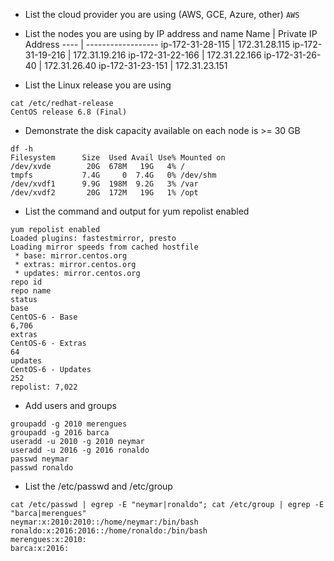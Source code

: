 * List the cloud provider you are using (AWS, GCE, Azure, other)
<code>AWS</code>

* List the nodes you are using by IP address and name
Name | Private IP Address
---- | ------------------
ip-172-31-28-115 | 172.31.28.115
ip-172-31-19-216 | 172.31.19.216
ip-172-31-22-166 | 172.31.22.166
ip-172-31-26-40 | 172.31.26.40
ip-172-31-23-151 | 172.31.23.151

* List the Linux release you are using
```
cat /etc/redhat-release 
CentOS release 6.8 (Final)
```

* Demonstrate the disk capacity available on each node is >= 30 GB
```
df -h
Filesystem      Size  Used Avail Use% Mounted on
/dev/xvde        20G  678M   19G   4% /
tmpfs           7.4G     0  7.4G   0% /dev/shm
/dev/xvdf1      9.9G  198M  9.2G   3% /var
/dev/xvdf2       20G  172M   19G   1% /opt
```

* List the command and output for yum repolist enabled
```
yum repolist enabled
Loaded plugins: fastestmirror, presto
Loading mirror speeds from cached hostfile
 * base: mirror.centos.org
 * extras: mirror.centos.org
 * updates: mirror.centos.org
repo id                                                                                          repo name                                                                                                   status
base                                                                                             CentOS-6 - Base                                                                                             6,706
extras                                                                                           CentOS-6 - Extras                                                                                              64
updates                                                                                          CentOS-6 - Updates                                                                                            252
repolist: 7,022
```

* Add users and groups
```
groupadd -g 2010 merengues
groupadd -g 2016 barca
useradd -u 2010 -g 2010 neymar
useradd -u 2016 -g 2016 ronaldo
passwd neymar
passwd ronaldo
```

* List the /etc/passwd and /etc/group
```
cat /etc/passwd | egrep -E "neymar|ronaldo"; cat /etc/group | egrep -E "barca|merengues"
neymar:x:2010:2010::/home/neymar:/bin/bash
ronaldo:x:2016:2016::/home/ronaldo:/bin/bash
merengues:x:2010:
barca:x:2016:
```
